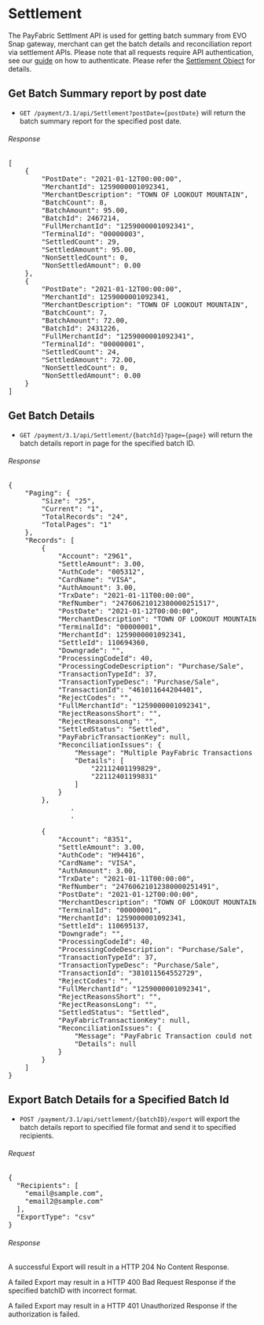 Settlement
=========

The PayFabric Settlment API is used for getting batch summary from EVO Snap gateway, merchant can get the batch details and reconciliation report via settlement APIs.  Please note that all requests require API authentication, see our [guide](Authentication.md) on how to authenticate. Please refer the [Settlement Object](/PayFabric/Sections/3.1JSONObjects.md#Settlement) for details.

Get Batch Summary report by post date
---------------------------

* `GET /payment/3.1/api/Settlement?postDate={postDate}` will return the batch summary report for the specified post date.

###### Response
<pre>
[
    {
        "PostDate": "2021-01-12T00:00:00",
        "MerchantId": 1259000001092341,
        "MerchantDescription": "TOWN OF LOOKOUT MOUNTAIN",
        "BatchCount": 8,
        "BatchAmount": 95.00,
        "BatchId": 2467214,
        "FullMerchantId": "1259000001092341",
        "TerminalId": "00000003",
        "SettledCount": 29,
        "SettledAmount": 95.00,
        "NonSettledCount": 0,
        "NonSettledAmount": 0.00
    },
    {
        "PostDate": "2021-01-12T00:00:00",
        "MerchantId": 1259000001092341,
        "MerchantDescription": "TOWN OF LOOKOUT MOUNTAIN",
        "BatchCount": 7,
        "BatchAmount": 72.00,
        "BatchId": 2431226,
        "FullMerchantId": "1259000001092341",
        "TerminalId": "00000001",
        "SettledCount": 24,
        "SettledAmount": 72.00,
        "NonSettledCount": 0,
        "NonSettledAmount": 0.00
    }
]
</pre>

Get Batch Details
---------------------------

* `GET /payment/3.1/api/Settlement/{batchId}?page={page}` will return the batch details report in page for the specified batch ID.
 
###### Response
<pre>
{
    "Paging": {
        "Size": "25",
        "Current": "1",
        "TotalRecords": "24",
        "TotalPages": "1"
    },
    "Records": [
        {
            "Account": "2961",
            "SettleAmount": 3.00,
            "AuthCode": "005312",
            "CardName": "VISA",
            "AuthAmount": 3.00,
            "TrxDate": "2021-01-11T00:00:00",
            "RefNumber": "24760621012380000251517",
            "PostDate": "2021-01-12T00:00:00",
            "MerchantDescription": "TOWN OF LOOKOUT MOUNTAIN",
            "TerminalId": "00000001",
            "MerchantId": 1259000001092341,
            "SettleId": 110694360,
            "Downgrade": "",
            "ProcessingCodeId": 40,
            "ProcessingCodeDescription": "Purchase/Sale",
            "TransactionTypeId": 37,
            "TransactionTypeDesc": "Purchase/Sale",
            "TransactionId": "461011644204401",
            "RejectCodes": "",
            "FullMerchantId": "1259000001092341",
            "RejectReasonsShort": "",
            "RejectReasonsLong": "",
            "SettledStatus": "Settled",
            "PayFabricTransactionKey": null,
            "ReconciliationIssues": {
                "Message": "Multiple PayFabric Transactions match this settlement record.",
                "Details": [
                    "22112401199829",
                    "22112401199831"
                ]
            }
        },
               .
      	       .
	            
        {
            "Account": "8351",
            "SettleAmount": 3.00,
            "AuthCode": "H94416",
            "CardName": "VISA",
            "AuthAmount": 3.00,
            "TrxDate": "2021-01-11T00:00:00",
            "RefNumber": "24760621012380000251491",
            "PostDate": "2021-01-12T00:00:00",
            "MerchantDescription": "TOWN OF LOOKOUT MOUNTAIN",
            "TerminalId": "00000001",
            "MerchantId": 1259000001092341,
            "SettleId": 110695137,
            "Downgrade": "",
            "ProcessingCodeId": 40,
            "ProcessingCodeDescription": "Purchase/Sale",
            "TransactionTypeId": 37,
            "TransactionTypeDesc": "Purchase/Sale",
            "TransactionId": "381011564552729",
            "RejectCodes": "",
            "FullMerchantId": "1259000001092341",
            "RejectReasonsShort": "",
            "RejectReasonsLong": "",
            "SettledStatus": "Settled",
            "PayFabricTransactionKey": null,
            "ReconciliationIssues": {
                "Message": "PayFabric Transaction could not be found.",
                "Details": null
            }
        }
    ]
}
</pre>

Export Batch Details for a Specified Batch Id
-----------------------------------------------

* `POST /payment/3.1/api/settlement/{batchID}/export` will export the batch details report to specified file format and send it to specified recipients.

###### Request
<pre>
{
  "Recipients": [
    "email@sample.com",
    "email2@sample.com"
  ],
  "ExportType": "csv"
}
</pre>

###### Response
A successful Export will result in a HTTP 204 No Content Response. 

A failed Export may result in a HTTP 400 Bad Request Response if the specified batchID with incorrect format.

A failed Export may result in a HTTP 401 Unauthorized Response if the authorization is failed.
